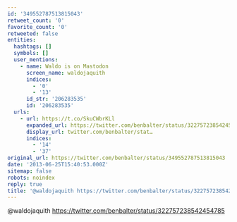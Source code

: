 ```yaml
---
id: '349552787513815043'
retweet_count: '0'
favorite_count: '0'
retweeted: false
entities:
  hashtags: []
  symbols: []
  user_mentions:
    - name: Waldo is on Mastodon
      screen_name: waldojaquith
      indices:
        - '0'
        - '13'
      id_str: '206283535'
      id: '206283535'
  urls:
    - url: https://t.co/SkuCWbrKLl
      expanded_url: https://twitter.com/benbalter/status/322757238542454785
      display_url: twitter.com/benbalter/stat…
      indices:
        - '14'
        - '37'
original_url: https://twitter.com/benbalter/status/349552787513815043
date: '2013-06-25T15:40:53.000Z'
sitemap: false
robots: noindex
reply: true
title: '@waldojaquith https://twitter.com/benbalter/status/322757238542454785'
---
```


@waldojaquith https://twitter.com/benbalter/status/322757238542454785
